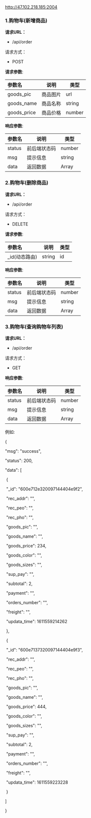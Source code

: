 http://47.102.218.185:2004

### **1.购物车(新增商品)** 

**请求URL：** 

- /api/order

请求方式：

- POST 

**请求参数**:

| 参数名      | 说明     | 类型   |
| :---------- | -------- | ------ |
| goods_pic   | 商品图片 | url    |
| goods_name  | 商品名称 | string |
| goods_price | 商品价格 | number |

**响应参数**:	

| 参数名 | 说明         | 类型   |
| :----- | ------------ | ------ |
| status | 前后端状态码 | number |
| msg    | 提示信息     | string |
| data   | 返回数据     | Array  |

### **2.购物车(删除商品)** 

**请求URL：** 

- /api/order

请求方式：

- DELETE

**请求参数**:

| 参数名        | 说明   | 类型 |
| :------------ | ------ | ---- |
| _id(动态路由) | string | id   |

**响应参数**:	

| 参数名 | 说明         | 类型   |
| :----- | ------------ | ------ |
| status | 前后端状态码 | number |
| msg    | 提示信息     | string |
| data   | 返回数据     | Array  |



### **3.购物车(查询购物车列表)** 

**请求URL：** 

- /api/order

请求方式：

- GET

**响应参数**:	

| 参数名 | 说明         | 类型   |
| :----- | ------------ | ------ |
| status | 前后端状态码 | number |
| msg    | 提示信息     | string |
| data   | 返回数据     | Array  |

例如:

{

  "msg": "success",

  "status": 200,

  "data": [

​    {

​      "_id": "600e712e320097144404e9f2",

​      "rec_addr": "",

​      "rec_peo": "",

​      "rec_pho": "",

​      "goods_pic": "",

​      "goods_name": "",

​      "goods_price": 234,

​      "goods_color": "",

​      "goods_sizes": "",

​      "sup_pay": "",

​      "subtotal": 2,

​      "payment": "",

​      "orders_number": "",

​      "freight": "",

​      "updata_time": 1611559214262

​    },

​    {

​      "_id": "600e7137320097144404e9f3",

​      "rec_addr": "",

​      "rec_peo": "",

​      "rec_pho": "",

​      "goods_pic": "",

​      "goods_name": "",

​      "goods_price": 444,

​      "goods_color": "",

​      "goods_sizes": "",

​      "sup_pay": "",

​      "subtotal": 2,

​      "payment": "",

​      "orders_number": "",

​      "freight": "",

​      "updata_time": 1611559223228

​    }

  ]

}